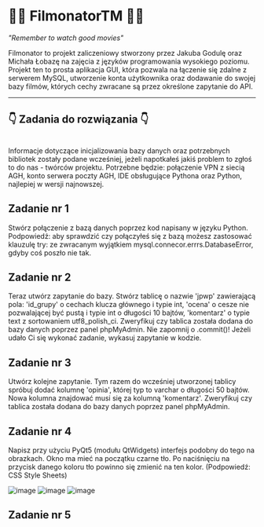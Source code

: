 # 🤜🏻 FilmonatorTM 🤛🏻

*"Remember to watch good movies"*

Filmonator to projekt zaliczeniowy stworzony przez Jakuba Godulę oraz Michała Łobazę na zajęcia z języków programowania wysokiego poziomu. Projekt ten to prosta aplikacja GUI, która pozwala na łączenie się zdalne z serwerem MySQL, utworzenie konta użytkownika oraz dodawanie do swojej bazy filmów, których cechy zwracane są przez określone zapytanie do API. 

--------------------------------------------------------------------------------------------------------------------------------------------------------------------
 
## 👇 Zadania do rozwiązania 👇 
<br>
Informacje dotyczące inicjalizowania bazy danych oraz potrzebnych bibliotek zostały podane wcześniej, jeżeli napotkałeś jakiś problem to zgłoś to do nas - twórców projektu.
Potrzebne będzie: połączenie VPN z siecią AGH, konto serwera poczty AGH, IDE obsługujące Pythona oraz Python, najlepiej w wersji najnowszej.

## Zadanie nr 1
Stwórz połączenie z bazą danych poprzez kod napisany w języku Python. 
<br>
Podpowiedź: aby sprawdzić czy połączyłeś się z bazą możesz zastosować klauzulę try: ze zwracanym wyjątkiem mysql.connecor.errrs.DatabaseError, gdyby coś poszło nie tak.
## Zadanie nr 2
Teraz utwórz zapytanie do bazy. Stwórz tablicę o nazwie 'jpwp' zawierającą pola: 'id_grupy' o cechach klucza głównego i typie int,  'ocena' o cesze nie pozwalającej być pustą i typie int o długości 10 bajtów, 'komentarz' o typie text z sortowaniem utf8_polish_ci. Zweryfikuj czy tablica została dodana do bazy danych poprzez panel phpMyAdmin. Nie zapomnij o .commit()! Jeżeli udało Ci się wykonać zadanie, wykasuj zapytanie w kodzie.
## Zadanie nr 3
Utwórz kolejne zapytanie. Tym razem do wcześniej utworzonej tablicy spróbuj dodać kolumnę 'opinia', której typ to varchar o długości 50 bajtów. Nowa kolumna znajdować musi się za kolumną 'komentarz'. Zweryfikuj czy tablica została dodana do bazy danych poprzez panel phpMyAdmin.
## Zadanie nr 4
Napisz przy użyciu PyQt5 (modułu QtWidgets) interfejs podobny do tego na obrazkach. Okno ma mieć na początku czarne tło. Po naciśnięciu na przycisk danego koloru tło powinno się zmienić na ten kolor. (Podpowiedź: CSS Style Sheets)

![image](https://github.com/Mibazach/Projekt_JPWP_v2/assets/115176038/785bcc66-97fc-47df-8827-4bb7a6abf781)
![image](https://github.com/Mibazach/Projekt_JPWP_v2/assets/115176038/1770a3ee-0548-4707-9beb-f45fee58935a)
![image](https://github.com/Mibazach/Projekt_JPWP_v2/assets/115176038/6fef3362-89b5-4718-b6dd-a01ae92501a3)

## Zadanie nr 5
